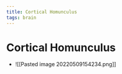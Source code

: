 ```yaml
---
title: Cortical Homunculus
tags: brain
---
```


# Cortical Homunculus
- ![[Pasted image 20220509154234.png]]



